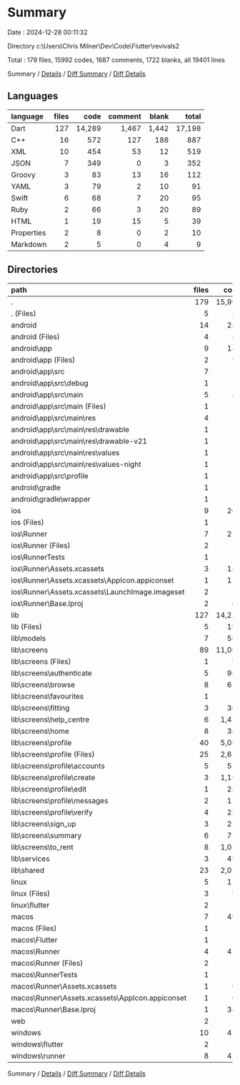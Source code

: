 # Summary

Date : 2024-12-28 00:11:32

Directory c:\\Users\\Chris Milner\\Dev\\Code\\Flutter\\revivals2

Total : 179 files,  15992 codes, 1687 comments, 1722 blanks, all 19401 lines

Summary / [Details](details.md) / [Diff Summary](diff.md) / [Diff Details](diff-details.md)

## Languages
| language | files | code | comment | blank | total |
| :--- | ---: | ---: | ---: | ---: | ---: |
| Dart | 127 | 14,289 | 1,467 | 1,442 | 17,198 |
| C++ | 16 | 572 | 127 | 188 | 887 |
| XML | 10 | 454 | 53 | 12 | 519 |
| JSON | 7 | 349 | 0 | 3 | 352 |
| Groovy | 3 | 83 | 13 | 16 | 112 |
| YAML | 3 | 79 | 2 | 10 | 91 |
| Swift | 6 | 68 | 7 | 20 | 95 |
| Ruby | 2 | 66 | 3 | 20 | 89 |
| HTML | 1 | 19 | 15 | 5 | 39 |
| Properties | 2 | 8 | 0 | 2 | 10 |
| Markdown | 2 | 5 | 0 | 4 | 9 |

## Directories
| path | files | code | comment | blank | total |
| :--- | ---: | ---: | ---: | ---: | ---: |
| . | 179 | 15,992 | 1,687 | 1,722 | 19,401 |
| . (Files) | 5 | 82 | 2 | 12 | 96 |
| android | 14 | 241 | 64 | 27 | 332 |
| android (Files) | 4 | 87 | 3 | 9 | 99 |
| android\\app | 9 | 149 | 61 | 17 | 227 |
| android\\app (Files) | 2 | 99 | 10 | 8 | 117 |
| android\\app\\src | 7 | 50 | 51 | 9 | 110 |
| android\\app\\src\\debug | 1 | 3 | 4 | 1 | 8 |
| android\\app\\src\\main | 5 | 44 | 43 | 7 | 94 |
| android\\app\\src\\main (Files) | 1 | 18 | 11 | 1 | 30 |
| android\\app\\src\\main\\res | 4 | 26 | 32 | 6 | 64 |
| android\\app\\src\\main\\res\\drawable | 1 | 4 | 7 | 2 | 13 |
| android\\app\\src\\main\\res\\drawable-v21 | 1 | 4 | 7 | 2 | 13 |
| android\\app\\src\\main\\res\\values | 1 | 9 | 9 | 1 | 19 |
| android\\app\\src\\main\\res\\values-night | 1 | 9 | 9 | 1 | 19 |
| android\\app\\src\\profile | 1 | 3 | 4 | 1 | 8 |
| android\\gradle | 1 | 5 | 0 | 1 | 6 |
| android\\gradle\\wrapper | 1 | 5 | 0 | 1 | 6 |
| ios | 9 | 262 | 6 | 23 | 291 |
| ios (Files) | 1 | 33 | 2 | 10 | 45 |
| ios\\Runner | 7 | 222 | 2 | 9 | 233 |
| ios\\Runner (Files) | 2 | 13 | 0 | 3 | 16 |
| ios\\RunnerTests | 1 | 7 | 2 | 4 | 13 |
| ios\\Runner\\Assets.xcassets | 3 | 148 | 0 | 4 | 152 |
| ios\\Runner\\Assets.xcassets\\AppIcon.appiconset | 1 | 122 | 0 | 1 | 123 |
| ios\\Runner\\Assets.xcassets\\LaunchImage.imageset | 2 | 26 | 0 | 3 | 29 |
| ios\\Runner\\Base.lproj | 2 | 61 | 2 | 2 | 65 |
| lib | 127 | 14,289 | 1,467 | 1,442 | 17,198 |
| lib (Files) | 5 | 199 | 35 | 22 | 256 |
| lib\\models | 7 | 509 | 19 | 73 | 601 |
| lib\\screens | 89 | 11,069 | 1,254 | 1,051 | 13,374 |
| lib\\screens (Files) | 1 | 90 | 15 | 13 | 118 |
| lib\\screens\\authenticate | 5 | 984 | 137 | 74 | 1,195 |
| lib\\screens\\browse | 8 | 656 | 57 | 73 | 786 |
| lib\\screens\\favourites | 1 | 78 | 11 | 12 | 101 |
| lib\\screens\\fitting | 3 | 368 | 30 | 37 | 435 |
| lib\\screens\\help_centre | 6 | 1,435 | 79 | 44 | 1,558 |
| lib\\screens\\home | 8 | 349 | 45 | 48 | 442 |
| lib\\screens\\profile | 40 | 5,098 | 542 | 529 | 6,169 |
| lib\\screens\\profile (Files) | 25 | 2,657 | 268 | 285 | 3,210 |
| lib\\screens\\profile\\accounts | 5 | 512 | 65 | 56 | 633 |
| lib\\screens\\profile\\create | 3 | 1,199 | 129 | 88 | 1,416 |
| lib\\screens\\profile\\edit | 1 | 285 | 63 | 38 | 386 |
| lib\\screens\\profile\\messages | 2 | 156 | 10 | 22 | 188 |
| lib\\screens\\profile\\verify | 4 | 289 | 7 | 40 | 336 |
| lib\\screens\\sign_up | 3 | 277 | 73 | 38 | 388 |
| lib\\screens\\summary | 6 | 718 | 98 | 68 | 884 |
| lib\\screens\\to_rent | 8 | 1,016 | 167 | 115 | 1,298 |
| lib\\services | 3 | 498 | 35 | 65 | 598 |
| lib\\shared | 23 | 2,014 | 124 | 231 | 2,369 |
| linux | 5 | 114 | 33 | 44 | 191 |
| linux (Files) | 3 | 94 | 24 | 33 | 151 |
| linux\\flutter | 2 | 20 | 9 | 11 | 40 |
| macos | 7 | 493 | 6 | 26 | 525 |
| macos (Files) | 1 | 33 | 1 | 10 | 44 |
| macos\\Flutter | 1 | 22 | 3 | 4 | 29 |
| macos\\Runner | 4 | 431 | 0 | 8 | 439 |
| macos\\Runner (Files) | 2 | 20 | 0 | 6 | 26 |
| macos\\RunnerTests | 1 | 7 | 2 | 4 | 13 |
| macos\\Runner\\Assets.xcassets | 1 | 68 | 0 | 1 | 69 |
| macos\\Runner\\Assets.xcassets\\AppIcon.appiconset | 1 | 68 | 0 | 1 | 69 |
| macos\\Runner\\Base.lproj | 1 | 343 | 0 | 1 | 344 |
| web | 2 | 54 | 15 | 5 | 74 |
| windows | 10 | 457 | 94 | 143 | 694 |
| windows\\flutter | 2 | 29 | 9 | 11 | 49 |
| windows\\runner | 8 | 428 | 85 | 132 | 645 |

Summary / [Details](details.md) / [Diff Summary](diff.md) / [Diff Details](diff-details.md)